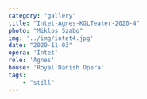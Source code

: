 ```yaml
---
category: "gallery"
title: "Intet-Agnes-KGLTeater-2020-4"
photo: "Miklos Szabo"
img: '../img/intet4.jpg'
date: "2020-11-03"
opera: 'Intet'
role: 'Agnes'
house: 'Royal Danish Opera'
tags:
    - "still"
---
```

